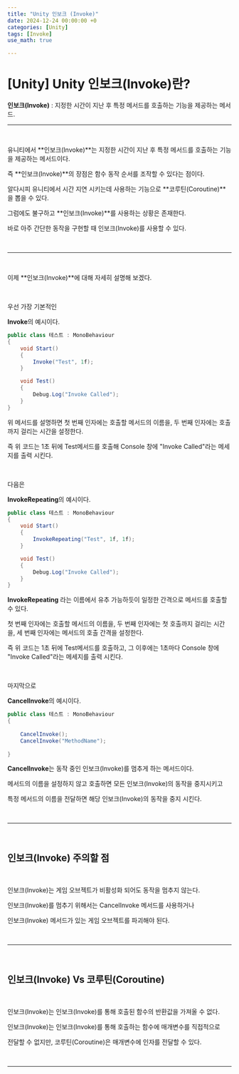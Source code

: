 ```yaml
---
title: "Unity 인보크 (Invoke)"
date: 2024-12-24 00:00:00 +0
categories: [Unity]
tags: [Invoke]
use_math: true

---
```


# [Unity\] Unity 인보크(Invoke)란?

**인보크(Invoke)** : 지정한 시간이 지난 후 특정 메서드를 호출하는 기능을 제공하는 메서드.

***

<br/>

유니티에서 **인보크(Invoke)**는 지정한 시간이 지난 후 특정 메서드를 호출하는 기능을 제공하는 메서드이다.

즉 **인보크(Invoke)**의 장점은 함수 동작 순서를 조작할 수 있다는 점이다.

알다시피 유니티에서 시간 지연 시키는데 사용하는 기능으로 **코루틴(Coroutine)**을 뽑을 수 있다.

그럼에도 불구하고  **인보크(Invoke)**를 사용하는 상황은 존재한다.

바로 아주 간단한 동작을 구현할 때 인보크(Invoke)를 사용할 수 있다.

<br/>

***

<br/>

이제 **인보크(Invoke)**에 대해 자세히 설명해 보겠다.

<br/>

우선 가장 기본적인 

**Invoke**의 예시이다.

```c#
public class 테스트 : MonoBehaviour
{
    void Start()
    {
        Invoke("Test", 1f);
    }

    void Test()
    {
        Debug.Log("Invoke Called");
    }
}
```

위 메서드를 설명하면 첫 번째 인자에는 호출할 메서드의 이름을, 두 번째 인자에는 호출까지 걸리는 시간을 설정한다.

즉 위 코드는 1초 뒤에 Test메서드를 호출해 Console 창에 "Invoke Called"라는 메세지를 출력 시킨다.

<br/>

다음은 

**InvokeRepeating**의 예시이다.

```c#
public class 테스트 : MonoBehaviour
{
    void Start()
    {
        InvokeRepeating("Test", 1f, 1f);
    }

    void Test()
    {
        Debug.Log("Invoke Called");
    }
}
```

**InvokeRepeating** 라는 이름에서 유추 가능하듯이 일정한 간격으로 메서드를 호출할 수 있다.

첫 번째 인자에는 호출할 메서드의 이름을, 두 번째 인자에는 첫 호출까지 걸리는 시간을, 세 번째 인자에는 메서드의 호출 간격을 설정한다.

즉 위 코드는 1초 뒤에 Test메서드를 호출하고, 그 이후에는 1초마다  Console 창에 "Invoke Called"라는 메세지를 출력 시킨다.

<br/>

마지막으로

**CancelInvoke**의 예시이다.

```c#
public class 테스트 : MonoBehaviour
{
    
    CancelInvoke();
	CancelInvoke("MethodName");
    
}
```

**CancelInvoke**는 동작 중인 인보크(Invoke)를 멈추게 하는 메서드이다.

메서드의 이름을 설정하지 않고 호출하면 모든 인보크(Invoke)의 동작을 중지시키고

특정 메서드의 이름을 전달하면 해당 인보크(Invoke)의 동작을 중지 시킨다.

<br/>

***

<br/>

## **인보크(Invoke) 주의할 점**

<br/>

인보크(Invoke)는 게임 오브젝트가 비활성화 되어도 동작을 멈추지 않는다.

인보크(Invoke)를 멈추기 위해서는 CancelInvoke 메서드를 사용하거나 

인보크(Invoke) 메서드가 있는 게임 오브젝트를 파괴해야 된다.

<br/>

***

<br/>

## **인보크(Invoke) Vs 코루틴(Coroutine)**

<br/>

인보크(Invoke)는 인보크(Invoke)를 통해 호출된 함수의 반환값을 가져올 수 없다.

인보크(Invoke)는 인보크(Invoke)를 통해 호출하는 함수에 매개변수를 직접적으로

전달할 수 없지만, 코루틴(Coroutine)은 매개변수에 인자를 전달할 수 있다.

<br/>

***
